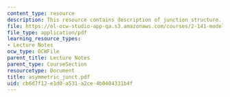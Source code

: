 ```yaml
---
content_type: resource
description: This resource contains description of junction structure.
file: https://ol-ocw-studio-app-qa.s3.amazonaws.com/courses/2-141-modeling-and-simulation-of-dynamic-systems-fall-2006/cb6d7f12e1d0a531a2ce4b0404331b4f_asymmetric_junct.pdf
file_type: application/pdf
learning_resource_types:
- Lecture Notes
ocw_type: OCWFile
parent_title: Lecture Notes
parent_type: CourseSection
resourcetype: Document
title: asymmetric_junct.pdf
uid: cb6d7f12-e1d0-a531-a2ce-4b0404331b4f
---
```

